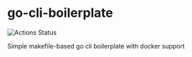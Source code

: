 # go-cli-boilerplate

![Actions Status](https://wdp9fww0r9.execute-api.us-west-2.amazonaws.com/production/badge/michaKFromParis/go-cli-boilerplate)

Simple makefile-based go cli boilerplate with docker support
